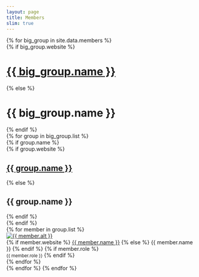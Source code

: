 ```yaml
---
layout: page
title: Members
slim: true
---
```


<div class="container">
    {% for big_group in site.data.members %}
        <div class="row">
            <div class="col-12 text-center">
                {% if big_group.website %}
                    <a target="_blank" href="{{ big_group.website }}"><h1 class="display-4">{{ big_group.name }}</h1></a>
                {% else %}
                    <h1 class="display-4">{{ big_group.name }}</h1>
                {% endif %}
            </div>
        </div>
        {% for group in big_group.list %}
            <div class="row mt-4">
                {% if group.name %}
                    <div class="col-12 text-center">
                        {% if group.website %}
                            <a target="_blank" href="{{ group.website }}"><h2 class="h4">{{ group.name }}</h2></a>
                        {% else %}
                            <h2 class="h4">{{ group.name }}</h2>
                        {% endif %}
                    </div>
                {% endif %}
            </div>
            <div class="row">
                {% for member in group.list %}
                    <div class="col-xl-3 col-lg-4 col-md-6 col-sm-6 col-12 text-center mb-4">
                        <a target="_blank" href="{{ member.website }}">
                            <img class="img-fluid rounded-circle member-img" src="{{ member.image }}" alt="{{ member.alt }}">
                        </a>
                        <div class="mt-2">
                            {% if member.website %}
                                <a target="_blank" href="{{ member.website }}">{{ member.name }}</a>
                            {% else %}
                                {{ member.name }}
                            {% endif %}
                            {% if member.role %}
                                <br><span class="text-muted" style="font-size: smaller;">{{ member.role }}</span>
                            {% endif %}
                        </div>
                    </div>
                {% endfor %}
            </div>
        {% endfor %}
    {% endfor %}
</div>
